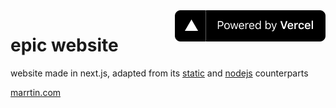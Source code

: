 <a href="https://▲.to" target="_blank">
  <img src="https://raw.githubusercontent.com/abumalick/powered-by-vercel/f12b4f02b036bf101ca36ec0f3e99988a04da09c/powered-by-vercel.svg" align="right" height="50" alt="Powered by Vercel">
</a>

# epic website

website made in next.js, adapted from its [static](https://github.com/mbfrias/mbfrias.github.io) and [nodejs](https://github.com/mbfrias/nodesite) counterparts

[marrtin.com](https://www.marrtin.com)
